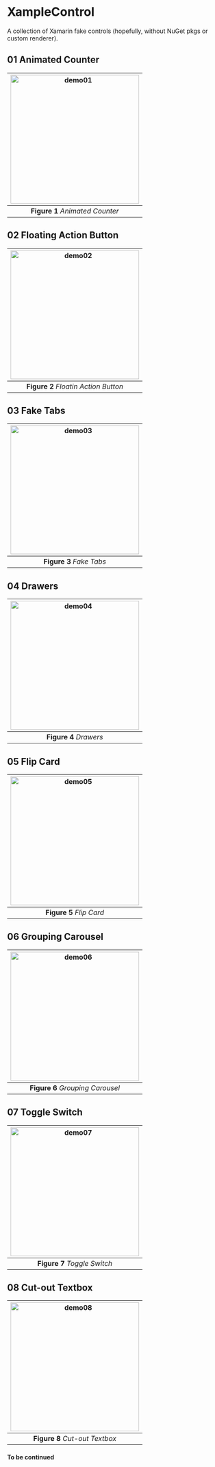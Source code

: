 # XampleControl

A collection of Xamarin fake controls (hopefully, without NuGet pkgs or custom renderer).



## 01 Animated Counter

| <img src="Screenshots/01 Animated Counter.gif" alt="demo01" width="300"> |
| :----------------------------------------: |
|      **Figure 1** _Animated Counter_     |



## 02 Floating Action Button

| <img src="Screenshots/02 Floatin Action Button.gif" alt="demo02" width="300"> |
| :----------------------------------------: |
|      **Figure 2** _Floatin Action Button_     |




## 03 Fake Tabs

| <img src="Screenshots/03 Fake Tabs.gif" alt="demo03" width="300"> |
| :----------------------------------------: |
|      **Figure 3** _Fake Tabs_     |



## 04 Drawers

| <img src="Screenshots/04 Drawers.gif" alt="demo04" width="300"> |
| :----------------------------------------: |
|      **Figure 4** _Drawers_     |




## 05 Flip Card

| <img src="Screenshots/05 Flip Card.gif" alt="demo05" width="300"> |
| :----------------------------------------------------------: |
|                   **Figure 5** _Flip Card_                   |




## 06 Grouping Carousel

| <img src="Screenshots/06 Grouping Carousel.gif" alt="demo06" width="300"> |
| :----------------------------------------------------------: |
|                   **Figure 6** _Grouping Carousel_                   |




## 07 Toggle Switch

| <img src="Screenshots/07 Toggle Switch.gif" alt="demo07" width="300"> |
| :----------------------------------------------------------: |
|                   **Figure 7** _Toggle Switch_                   |




## 08 Cut-out Textbox

| <img src="Screenshots/08 Cut-out Textbox.gif" alt="demo08" width="300"> |
| :----------------------------------------------------------: |
|                   **Figure 8** _Cut-out Textbox_                   |



#### To be continued



